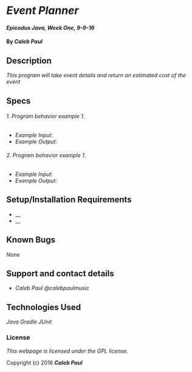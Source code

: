 # _Event Planner_

#### _Epicodus Java, Week One, 9-9-16_

#### By _**Caleb Paul**_

## Description

_This program will take event details and return an estimated cost of the event_

## Specs

###### 1. Program behavior example 1.
* _Example Input:_
* _Example Output:_

###### 2. Program behavior example 1.
* _Example Input:_
* _Example Output:_


## Setup/Installation Requirements

* __
* __

## Known Bugs

_None_

## Support and contact details

* _Caleb Paul @calebpaulmusic_

## Technologies Used

_Java_
_Gradle_
_JUnit_

### License

*This webpage is licensed under the GPL license.*

Copyright (c) 2016 **_Caleb Paul_**
